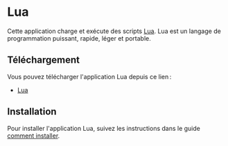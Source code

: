 # Lua

Cette application charge et exécute des scripts
[Lua](https://www.lua.org/about.html). Lua est un langage de programmation
puissant, rapide, léger et portable.

## Téléchargement

Vous pouvez télécharger l'application Lua depuis ce lien :

- [Lua](https://yaya-cout.github.io/Nwagyu/assets/apps/lua.nwa)

## Installation

Pour installer l'application Lua, suivez les instructions dans le guide
[comment installer](../help/how-to-install.md).
